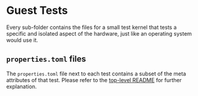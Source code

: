 # Guest Tests

Every sub-folder contains the files for a small test kernel that tests a specific
and isolated aspect of the hardware, just like an operating system would use it.

## `properties.toml` files

The `properties.toml` file next to each test contains a subset of the meta
attributes of that test. Please refer to the [top-level README](/README.md) for
further explanation.
